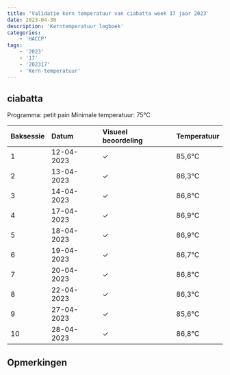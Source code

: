 ```yaml
---
title: 'Validatie kern temperatuur van ciabatta week 17 jaar 2023'
date: 2023-04-30
description: 'Kerntemperatuur logboek'
categories:
    - 'HACCP'
tags:
    - '2023'
    - '17'
    - '202317'
    - 'Kern-temperatuur'
---
```


## ciabatta

Programma: petit pain
Minimale temperatuur: 75°C

| Baksessie | Datum | Visueel beoordeling | Temperatuur |
|:---|:---|:---|:---|
| 1 | 12-04-2023 | &check; | 85,6°C |
| 2 | 13-04-2023 | &check; | 86,3°C |
| 3 | 14-04-2023 | &check; | 86,8°C |
| 4 | 17-04-2023 | &check; | 86,9°C |
| 5 | 18-04-2023 | &check; | 86,9°C |
| 6 | 19-04-2023 | &check; | 86,7°C |
| 7 | 20-04-2023 | &check; | 86,8°C |
| 8 | 22-04-2023 | &check; | 86,3°C |
| 9 | 27-04-2023 | &check; | 85,6°C |
| 10 | 28-04-2023 | &check; | 86,8°C |

## Opmerkingen


